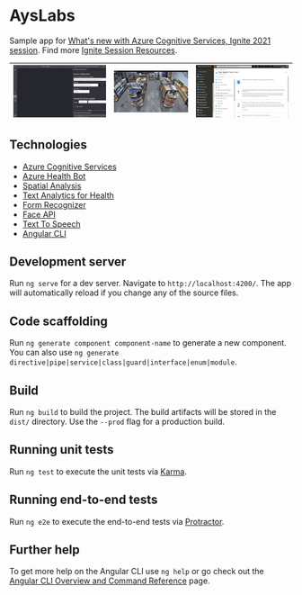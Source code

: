 # AysLabs

Sample app for [What's new with Azure Cognitive Services, Ignite 2021 session](https://myignite.microsoft.com/sessions/6f88c4fd-684e-431b-a5eb-1f101a0aba51?WT.mc_id=aiml-13738-ayyonet). Find more [Ignite Session Resources](https://www.microsoft.com/en-us/devrel/cognitiveservices?WT.mc_id=aiml-13738-ayyonet). 


| [![Form Recognizer Detecting IDs](/images/formRecognizerId.gif)](https://docs.microsoft.com/en-us/azure/cognitive-services/form-recognizer/whats-new?WT.mc_id=aiml-17450-ayyonet) |  [![Azure Spatial Analysis Distance Measuring](/images/spatialAnalysis.gif)](https://docs.microsoft.com/en-us/azure/cognitive-services/computer-vision/intro-to-spatial-analysis-public-preview?WT.mc_id=aiml-17450-ayyonet) | [![Face API - Face Mask Detection](/images/faceAPIMaskDetection.gif)](https://youtu.be/qiLBB4QkOH0) |
|:-- |:-- |:-- | 

## Technologies

* [Azure Cognitive Services](https://docs.microsoft.com/en-us/azure/cognitive-services/?WT.mc_id=aiml-17450-ayyonet)
* [Azure Health Bot](https://docs.microsoft.com/azure/health-bot/?WT.mc_id=aiml-13738-ayyonet)
* [Spatial Analysis](https://docs.microsoft.com/en-us/azure/cognitive-services/computer-vision/intro-to-spatial-analysis-public-preview?WT.mc_id=aiml-13738-ayyonet)
* [Text Analytics for Health](https://docs.microsoft.com/azure/cognitive-services/text-analytics/how-tos/text-analytics-for-health?tabs=ner&WT.mc_id=aiml-13738-ayyonet)
* [Form Recognizer](https://docs.microsoft.com/en-us/azure/cognitive-services/form-recognizer/whats-new?WT.mc_id=aiml-13738-ayyonet)
* [Face API](https://docs.microsoft.com/en-us/azure/cognitive-services/face/releasenotes?WT.mc_id=aiml-13738-ayyonet)
* [Text To Speech](https://docs.microsoft.com/en-us/azure/cognitive-services/speech-service/index-text-to-speech?WT.mc_id=aiml-13738-ayyonet)
* [Angular CLI](https://github.com/angular/angular-cli)

## Development server

Run `ng serve` for a dev server. Navigate to `http://localhost:4200/`. The app will automatically reload if you change any of the source files.

## Code scaffolding

Run `ng generate component component-name` to generate a new component. You can also use `ng generate directive|pipe|service|class|guard|interface|enum|module`.

## Build

Run `ng build` to build the project. The build artifacts will be stored in the `dist/` directory. Use the `--prod` flag for a production build.

## Running unit tests

Run `ng test` to execute the unit tests via [Karma](https://karma-runner.github.io).

## Running end-to-end tests

Run `ng e2e` to execute the end-to-end tests via [Protractor](http://www.protractortest.org/).

## Further help

To get more help on the Angular CLI use `ng help` or go check out the [Angular CLI Overview and Command Reference](https://angular.io/cli) page.
